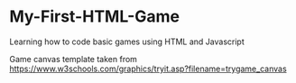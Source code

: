 # My-First-HTML-Game
Learning how to code basic games using HTML and Javascript


Game canvas template taken from https://www.w3schools.com/graphics/tryit.asp?filename=trygame_canvas
